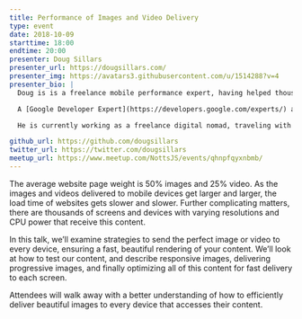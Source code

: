 ```yaml
---
title: Performance of Images and Video Delivery
type: event
date: 2018-10-09
starttime: 18:00
endtime: 20:00
presenter: Doug Sillars
presenter_url: https://dougsillars.com/
presenter_img: https://avatars3.githubusercontent.com/u/1514288?v=4
presenter_bio: |
  Doug is is a freelance mobile performance expert, having helped thousands of developers speed up their mobile apps and websites.

  A [Google Developer Expert](https://developers.google.com/experts/) and the author of O'Reilly's [High Performance Android Apps](http://shop.oreilly.com/product/0636920035053.do), Doug has spoken at developer conferences in the US and Europe, and blogs regularly on his website.

  He is currently working as a freelance digital nomad, traveling with his family in Europe.

github_url: https://github.com/dougsillars
twitter_url: https://twitter.com/dougsillars
meetup_url: https://www.meetup.com/NottsJS/events/qhnpfqyxnbmb/
---
```


The average website page weight is 50% images and 25% video.  As the images and
videos delivered to mobile devices get larger and larger, the load time of
websites gets slower and slower.  Further complicating matters, there are
thousands of screens and devices with varying resolutions and CPU power that
receive this content.

In this talk, we’ll examine strategies to send the perfect image or video to
every device, ensuring a fast, beautiful rendering of your content.  We’ll look
at how to test our content, and describe responsive images, delivering
progressive images, and finally optimizing all of this content for fast delivery
to each screen.

Attendees will walk away with a better understanding of how to efficiently
deliver beautiful images to every device that accesses their content.
